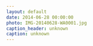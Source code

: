 ```yaml
---
layout: default
date: 2014-06-28 00:00:00
photo: IMG-20140628-WA0001.jpg
caption_header: unknown
caption: unknown
---
```

